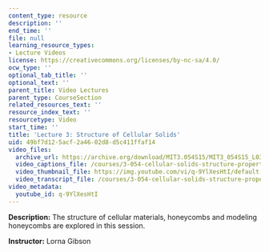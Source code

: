 ```yaml
---
content_type: resource
description: ''
end_time: ''
file: null
learning_resource_types:
- Lecture Videos
license: https://creativecommons.org/licenses/by-nc-sa/4.0/
ocw_type: ''
optional_tab_title: ''
optional_text: ''
parent_title: Video Lectures
parent_type: CourseSection
related_resources_text: ''
resource_index_text: ''
resourcetype: Video
start_time: ''
title: 'Lecture 3: Structure of Cellular Solids'
uid: 49bf7d12-5acf-2a46-02d8-d5c411ffaf14
video_files:
  archive_url: https://archive.org/download/MIT3.054S15/MIT3_054S15_L03_300k.mp4
  video_captions_file: /courses/3-054-cellular-solids-structure-properties-and-applications-spring-2015/cd253df4677a58b8b7a7d907387b37b6_q-9YlXesHtI.vtt
  video_thumbnail_file: https://img.youtube.com/vi/q-9YlXesHtI/default.jpg
  video_transcript_file: /courses/3-054-cellular-solids-structure-properties-and-applications-spring-2015/0ab42acfad7e2ed694c10f4f1f124d14_q-9YlXesHtI.pdf
video_metadata:
  youtube_id: q-9YlXesHtI
---
```


**Description:** The structure of cellular materials, honeycombs and modeling honeycombs are explored in this session.

**Instructor:** Lorna Gibson

